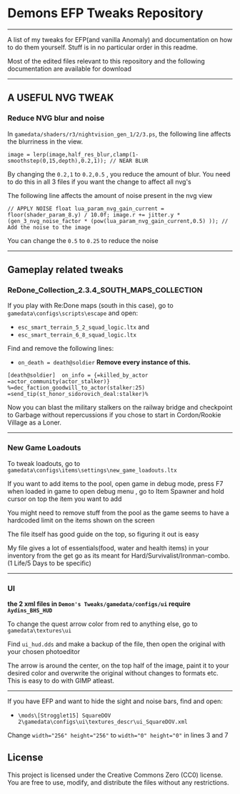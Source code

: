 # Demons EFP Tweaks Repository
------------------------------------------------------------------------------------------------------------------------------
A list of my tweaks for EFP(and vanilla Anomaly) and documentation on how to do them yourself.
Stuff is in no particular order in this readme.

Most of the edited files relevant to this repository and the following documentation are available for download

------------------------------------------------------------------------------------------------------------------------------
## A USEFUL NVG TWEAK

### Reduce NVG blur and noise
In `gamedata/shaders/r3/nightvision_gen_1/2/3.ps`, the following line affects the blurriness in the view.

`image = lerp(image,half_res_blur,clamp(1-smoothstep(0,15,depth),0.2,1)); // NEAR BLUR`

By changing the `0.2,1` to `0.2,0.5` , you reduce the amount of blur. You need to do this in all 3 files if you want the change to affect all nvg's


The following line affects the amount of noise present in the nvg view

`// APPLY NOISE
            float lua_param_nvg_gain_current = floor(shader_param_8.y) / 10.0f;
            image.r += jitter.y * (gen_3_nvg_noise_factor * (pow(lua_param_nvg_gain_current,0.5) )); // Add the noise to the image`

You can change the `0.5` to `0.25` to reduce the noise

------------------------------------------------------------------------------------------------------------------------------
## Gameplay related tweaks

### ReDone_Collection_2.3.4_SOUTH_MAPS_COLLECTION
If you play with Re:Done maps (south in this case), go to `gamedata\configs\scripts\escape` and open:

- `esc_smart_terrain_5_2_squad_logic.ltx`
  and
- `esc_smart_terrain_6_8_squad_logic.ltx`

Find and remove the following lines:
 
- `on_death = death@soldier`  **Remove every instance of this.**

`[death@soldier] 
on_info = {=killed_by_actor =actor_community(actor_stalker)} %=dec_faction_goodwill_to_actor(stalker:25) =send_tip(st_honor_sidorovich_deal:stalker)%`

Now you can blast the military stalkers on the railway bridge and checkpoint to Garbage without repercussions if you chose to start in Cordon/Rookie Village as a Loner.

------------------------------------------------------------------------------------------------------------------------------
### New Game Loadouts

To tweak loadouts, go to `gamedata\configs\items\settings\new_game_loadouts.ltx`

If you want to add items to the pool, open game in debug mode, press F7 when loaded in game to open debug menu , go to Item Spawner and hold cursor on top the item you want to add

You might need to remove stuff from the pool as the game seems to have a hardcoded limit on the items shown on the screen

The file itself has good guide on the top, so figuring it out is easy

My file gives a lot of essentials(food, water and health items) in your inventory from the get go as its meant for Hard/Survivalist/Ironman-combo. 
(1 Life/5 Days to be specific)

------------------------------------------------------------------------------------------------------------------------------                                                              
### UI 
**the 2 xml files in `Demon's Tweaks/gamedata/configs/ui` require `Aydins_BHS_HUD`**

To change the quest arrow color from red to anything else, go to `gamedata\textures\ui`

Find `ui_hud.dds` and make a backup of the file, then open the original with your chosen photoeditor

The arrow is around the center, on the top half of the image, paint it to your desired color and overwrite the original without changes to formats etc.
This is easy to do with GIMP atleast.

---------------------------------------------------------------
If you have EFP and want to hide the sight and noise bars, find and open:

- `\mods\[Strogglet15] SquareDOV 2\gamedata\configs\ui\textures_descr\ui_SquareDOV.xml`

Change `width="256" height="256"` to `width="0" height="0"` in  lines 3 and 7



## License
This project is licensed under the Creative Commons Zero (CC0) license. You are free to use, modify, and distribute the files without any restrictions.
